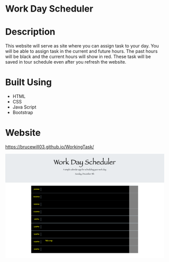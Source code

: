 # Work Day Scheduler

# Description

This website will serve as site where you can assign task to your day. You will be able to assign task in the current and future hours. The past hours will be black and the current hours will show in red. These task will be saved in tour schedule even after you refresh the website. 

# Built Using
* HTML
* CSS
* Java Script
* Bootstrap

# Website 
https://brucewill03.github.io/WorkingTask/

![ScreenShot1](https://github.com/brucewill03/WorkingTask/raw/main/Images/ScreenShot1.png)